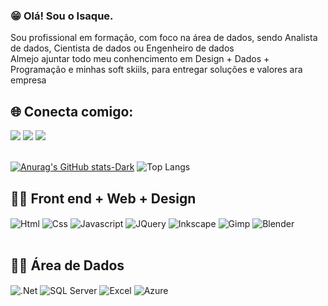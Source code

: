
### 😁 Olá! Sou o Isaque.
 Sou profissional em formação, com foco na área de dados, sendo Analista de dados, Cientista de dados ou Engenheiro de dados<br>
 Almejo ajuntar todo meu conhencimento em Design + Dados + Programação e minhas soft skiils, para entregar soluções e valores ara empresa
## 🌐 Conecta comigo:
<div> <a href="https://www.instagram.com/isaquebraz17/" target="_blank"><img src="https://img.shields.io/badge/-Instagram-%23E4405F?style=for-the-badge&logo=instagram&logoColor=white" /></a> <a href="mailto:Isaquebraz2018@gmail.com"><img src="https://img.shields.io/badge/-Gmail-%23333?style=for-the-badge&logo=gmail&logoColor=white" /></a> <a href="https://www.linkedin.com/in/isaque-de-oliveira-braz-7a6a75302" target="_blank"><img src="https://img.shields.io/badge/-LinkedIn-%230077B5?style=for-the-badge&logo=linkedin&logoColor=white" /></a> </div><br>


[![Anurag's GitHub stats-Dark](https://github-readme-stats.vercel.app/api?username=IsaqueBraz17&show_icons=true&theme=radical#gh-dark-mode-only)](https://github.com/anuraghazra/github-readme-stats#gh-dark-mode-only)
![Top Langs](https://github-readme-stats.vercel.app/api/top-langs/?username=IsaqueBraz17&layout=compact)

## 👨‍💻 Front end + Web + Design

<div style="display: inline_block">
 <img align="center" alt="Html" src="https://img.shields.io/badge/HTML5-E34F26?style=for-the-badge&logo=html5&logoColor=white" />
 <img align="center" alt="Css" src="https://img.shields.io/badge/CSS3-1572B6?style=for-the-badge&logo=css3&logoColor=white" />
 <img align="center" alt="Javascript" src="https://img.shields.io/badge/JavaScript-F7DF1E?style=for-the-badge&logo=javascript&logoColor=black" />
<img align="center" alt="JQuery" src="https://img.shields.io/badge/jQuery-0769AD?style=for-the-badge&logo=jquery&logoColor=white" />
<img align="center" alt="Inkscape" src="https://img.shields.io/badge/Inkscape-000000?style=for-the-badge&logo=Inkscape&logoColor=white" />
<img align="center" alt="Gimp" src="https://img.shields.io/badge/gimp-5C5543?style=for-the-badge&logo=gimp&logoColor=white" />
 <img align="center" alt="Blender" src="https://img.shields.io/badge/blender-%23F5792A.svg?style=for-the-badge&logo=blender&logoColor=white" />
  
</div><br/>

## 👨‍💻 Área de Dados

<div style="display: inline_block">
   <img align="center" alt=".Net" src="https://img.shields.io/badge/.NET-5C2D91?style=for-the-badge&logo=.net&logoColor=white"/>
  <img align="center" alt="SQL Server" src="https://img.shields.io/badge/Microsoft_SQL_Server-CC2927?style=for-the-badge&logo=microsoft-sql-server&logoColor=white" />

   <img align="center" alt="Excel" src="https://img.shields.io/badge/Microsoft_Excel-217346?style=for-the-badge&logo=microsoft" />

  <img align="center" alt="Azure" src="https://img.shields.io/badge/Microsoft_Azure-0089D6?style=for-the-badge&logo=microsoft-azure&logoColor=white" />

</div><br/>







 






   
   
   

  






